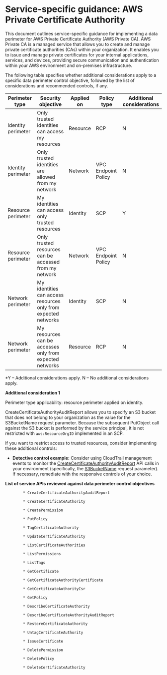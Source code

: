 
# Service-specific guidance: AWS Private Certificate Authority


This document outlines service-specific guidance for implementing a data perimeter for AWS Private Certificate Authority (AWS Private CA). AWS Private CA is a managed service that allows you to create and manage private certificate authorities (CAs) within your organization. It enables you to issue and manage private certificates for your internal applications, services, and devices, providing secure communication and authentication within your AWS environment and on-premises infrastructure.


The following table specifies whether additional considerations apply to a specific data perimeter control objective, followed by the list of considerations and recommended controls, if any.

| Perimeter type | Security objective | Applied on | Policy type | Additional considerations |
|----------------|-------------------|------------|-------------|------------------------|
| Identity perimeter | Only trusted identities can access my resources | Resource | RCP | N |
| Identity perimeter | Only trusted identities are allowed from my network | Network | VPC Endpoint Policy | N |
| Resource perimeter | My identities can access only trusted resources | Identity | SCP | Y |
| Resource perimeter | Only trusted resources can be accessed from my network | Network | VPC Endpoint Policy | N |
| Network perimeter | My identities can access resources only from expected networks | Identity | SCP | N |
| Network perimeter | My resources can be accesses only from expected networks | Resource | RCP | N |

*Y – Additional considerations apply. N – No additional considerations apply.
 


**Additional consideration 1**

Perimeter type applicability: resource perimeter applied on identity.

CreateCertificateAuthorityAuditReport allows you to specify an S3 bucket that does not belong to your organization as the value for the S3BucketName request parameter. Because the subsequent PutObject call against the S3 bucket is performed by the service principal, it is not restricted with `aws:ResourceOrgID` implemented in an SCP.

If you want to restrict access to trusted resources, consider implementing these additional controls:

* **Detective control example:** Consider using CloudTrail management events to monitor the [CreateCertificateAuthorityAuditReport](https://docs.aws.amazon.com/privateca/latest/APIReference/API_CreateCertificateAuthorityAuditReport.html) API calls in your environment (specifically, the [S3BucketName](https://docs.aws.amazon.com/privateca/latest/APIReference/API_CreateCertificateAuthorityAuditReport.html#privateca-CreateCertificateAuthorityAuditReport-request-S3BucketName) request parameter). If necessary, remediate with the responsive controls of your  choice.





**List of service APIs reviewed against data perimeter control objectives**


            * CreateCertificateAuthorityAuditReport
            
            * CreateCertificateAuthority
            
            * CreatePermission
            
            * PutPolicy
            
            * TagCertificateAuthority
            
            * UpdateCertificateAuthority
            
            * ListCertificateAuthorities
            
            * ListPermissions
            
            * ListTags
            
            * GetCertificate
            
            * GetCertificateAuthorityCertificate
            
            * GetCertificateAuthorityCsr
            
            * GetPolicy
            
            * DescribeCertificateAuthority
            
            * DescribeCertificateAuthorityAuditReport
            
            * RestoreCertificateAuthority
            
            * UntagCertificateAuthority
            
            * IssueCertificate
            
            * DeletePermission
            
            * DeletePolicy
            
            * DeleteCertificateAuthority
            


